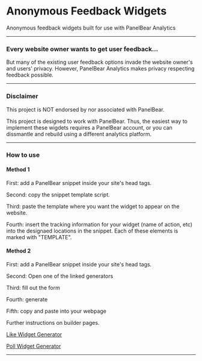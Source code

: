 # Anonymous Feedback Widgets
Anonymous feedback widgets built for use with PanelBear Analytics

---

### Every website owner wants to get user feedback...

But many of the existing user feedback options invade the website owner's and users' privacy. However, PanelBear Analytics makes privacy respecting feedback possible.

---

### Disclaimer

This project is NOT endorsed by nor associated with PanelBear.

This project is designed to work with PanelBear. Thus, the easiest way to implement these wigdets requires a PanelBear account, or you can dissmantle and rebuild using a different analytics platform.

---

### How to use

#### Method 1

First: add a PanelBear snippet inside your site's head tags.

Second: copy the snippet template script.

Third: paste the template where you want the widget to appear on the website.

Fourth: insert the tracking information for your widget (name of action,
etc) into the designaed locations in the snippet. Each of these
elements is marked with "TEMPLATE".

#### Method 2

First: add a PanelBear snippet inside your site's head tags.

Second: Open one of the linked generators

Third: fill out the form

Fourth: generate 

Fifth: copy and paste into your webpage

Further instructions on builder pages.

[Like Widget Generator](https://dev.jacobborgprogramming.net/likebuilder.html)

[Poll Widget Generator](https://dev.jacobborgprogramming.net/votebuilder.html)

---

